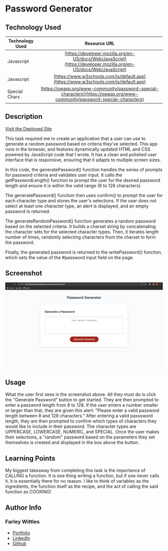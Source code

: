 # Password Generator


## Technology Used 

| Technology Used         | Resource URL           | 
| ------------- |:-------------:| 
| Javascript    | [https://developer.mozilla.org/en-US/docs/Web/JavaScript](https://developer.mozilla.org/en-US/docs/Web/JavaScript) | 
| Javascript     | [https://www.w3schools.com/js/default.asp](https://www.w3schools.com/js/default.asp)      |   
| Special Chars | [https://owasp.org/www-community/password-special-characters](https://owasp.org/www-community/password-special-characters) |


## Description 

[Visit the Deployed Site](https://youtu.be/BFyeuLhjcPY)

This task required me to create an application that a user can use to generate a random password based on criteria they've selected. This app runs in the browser, and features dynamically updated HTML and CSS powered by JavaScript code that I wrote. It has a clean and polished user interface that is responsive, ensuring that it adapts to multiple screen sizes.

In this code, the generatePassword() function handles the series of prompts for password criteria and validates user input. It calls the getPasswordLength() function to prompt the user for the desired password length and ensure it is within the valid range (8 to 128 characters).

The generatePassword() function then uses confirm() to prompt the user for each character type and stores the user's selections. If the user does not select at least one character type, an alert is displayed, and an empty password is returned.

The generateRandomPassword() function generates a random password based on the selected criteria. It builds a charset string by concatenating the character sets for the selected character types. Then, it iterates length number of times, randomly selecting characters from the charset to form the password.

Finally, the generated password is returned to the writePassword() function, which sets the value of the #password input field on the page.


## Screenshot

![Screenshot](screenshot.png)


## Usage 

What the user first sees is the screenshot above. All they must do is click the "Generate Password" button to get started. They are then prompted to enter a password length from 8 to 128. If the user enters a number smaller or larger than that, they are given this alert: "Please enter a valid password length between 8 and 128 characters." After entering a valid passsword length, they are then prompted to confirm which types of characters they would like to include in their password. The character types are UPPERCASE, LOWERCASE, NUMERIC, and SPECIAL. Once the user makes their selections, a "random" password based on the parameters they set themselves is created and displayed in the box above the button.


## Learning Points 

My biggest takeaway from completing this task is the importance of CALLING a function. It is one thing writing a function, but if one never calls it, it is essentially there for no reason. I like to think of variables as the ingredients, the function itself as the recipe, and the act of calling the said function as COOKING!

## Author Info


### Farley Wittles 


* [Portfolio](https://jesustgr.github.io/my-portfolio/)
* [LinkedIn](https://www.linkedin.com/in/jesus-thomas-reyes-aa001a192/)
* [Github](https://github.com/jesustgr)

